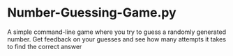 # Number-Guessing-Game.py
A simple command-line game where you try to guess a randomly generated number. Get feedback on your guesses and see how many attempts it takes to find the correct answer
